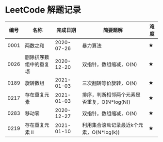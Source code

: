 LeetCode 解题记录
=================

| 编号 | 名称                   | 完成日期   | 简要题解                                    | 难度 |
| ---- | ---------------------- | ---------- | ------------------------------------------- | ---- |
| 0001 | 两数之和               | 2020-07-26 | 暴力算法                                    | ★    |
| 0026 | 删除排序数组中的重复项 | 2020-12-20 | 双指针，数组缩减，O(N)                      | ★    |
| 0189 | 旋转数组               | 2021-01-03 | 三次翻转等价旋转，O(N)                      | ★    |
| 0217 | 存在重复元素           | 2021-01-03 | 排序，判断相邻两个元素是否重复，O(N*log(N)) | ★    |
| 0283 | 移动零                 | 2020-12-27 | 双指针，数组缩减，O(N)                      | ★    |
| 0219 | 存在重复元素 II        | 2021-01-10 | 利用集合滚动记录最近k个元素，O(N*log(k))    | ★    |